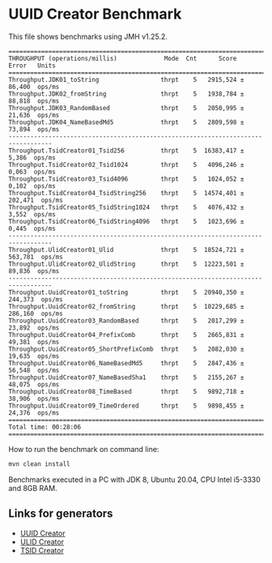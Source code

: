 # UUID Creator Benchmark

This file shows benchmarks using JMH v1.25.2.

```text
==================================================================================
THROUGHPUT (operations/millis)             Mode  Cnt      Score     Error   Units
==================================================================================
Throughput.JDK01_toString                 thrpt    5   2915,524 ±  86,400  ops/ms
Throughput.JDK02_fromString               thrpt    5   1938,784 ±  88,818  ops/ms
Throughput.JDK03_RandomBased              thrpt    5   2050,995 ±  21,636  ops/ms
Throughput.JDK04_NameBasedMd5             thrpt    5   2809,598 ±  73,894  ops/ms
----------------------------------------------------------------------------------
Throughput.TsidCreator01_Tsid256          thrpt    5  16383,417 ±   5,386  ops/ms
Throughput.TsidCreator02_Tsid1024         thrpt    5   4096,246 ±   0,063  ops/ms
Throughput.TsidCreator03_Tsid4096         thrpt    5   1024,052 ±   0,102  ops/ms
Throughput.TsidCreator04_TsidString256    thrpt    5  14574,401 ± 202,471  ops/ms
Throughput.TsidCreator05_TsidString1024   thrpt    5   4076,432 ±   3,552  ops/ms
Throughput.TsidCreator06_TsidString4096   thrpt    5   1023,696 ±   0,445  ops/ms
----------------------------------------------------------------------------------
Throughput.UlidCreator01_Ulid             thrpt    5  18524,721 ± 563,781  ops/ms
Throughput.UlidCreator02_UlidString       thrpt    5  12223,501 ±  89,836  ops/ms
----------------------------------------------------------------------------------
Throughput.UuidCreator01_toString         thrpt    5  20940,350 ± 244,373  ops/ms
Throughput.UuidCreator02_fromString       thrpt    5  10229,685 ± 286,160  ops/ms
Throughput.UuidCreator03_RandomBased      thrpt    5   2017,299 ±  23,892  ops/ms
Throughput.UuidCreator04_PrefixComb       thrpt    5   2665,831 ±  49,381  ops/ms
Throughput.UuidCreator05_ShortPrefixComb  thrpt    5   2082,030 ±  19,635  ops/ms
Throughput.UuidCreator06_NameBasedMd5     thrpt    5   2847,436 ±  56,548  ops/ms
Throughput.UuidCreator07_NameBasedSha1    thrpt    5   2155,267 ±  48,075  ops/ms
Throughput.UuidCreator08_TimeBased        thrpt    5   9892,718 ±  38,906  ops/ms
Throughput.UuidCreator09_TimeOrdered      thrpt    5   9898,455 ±  24,376  ops/ms
==================================================================================
Total time: 00:28:06
==================================================================================
```

How to run the benchmark on command line:

```bash
mvn clean install
```

Benchmarks executed in a PC with JDK 8, Ubuntu 20.04, CPU Intel i5-3330 and 8GB RAM.

Links for generators
-------------------------------------------
* [UUID Creator](https://github.com/f4b6a3/uuid-creator)
* [ULID Creator](https://github.com/f4b6a3/ulid-creator)
* [TSID Creator](https://github.com/f4b6a3/tsid-creator)


